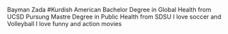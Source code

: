 Bayman Zada
#Kurdish American
Bachelor Degree in Global Health from UCSD
Pursung Mastre Degree in Public Health from SDSU
I love soccer and Volleyball
I love funny and action movies
